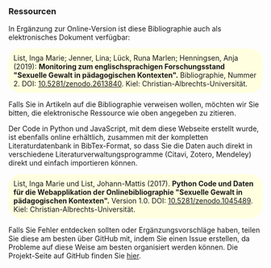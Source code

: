 ### Ressourcen

In Ergänzung zur Online-Version ist diese Bibliographie auch als elektronisches Dokument verfügbar:

<p style="background-color:LightYellow;padding:10px;border-radius:25px;">List, Inga Marie; Jenner, Lina; Lück, Runa Marlen; Henningsen, Anja (2019): <b>Monitoring zum englischsprachigen Forschungsstand "Sexuelle Gewalt in pädagogischen Kontexten".</b> Bibliographie, Nummer 2. DOI: <a href="http://doi.org/10.5281/zenodo.2613840">10.5281/zenodo.2613840</a>. Kiel: Christian-Albrechts-Universität.</p>

Falls Sie in Artikeln auf die Bibliographie verweisen wollen, möchten wir Sie bitten, die elektronische Ressource wie oben angegeben zu zitieren.

Der Code in Python und JavaScript, mit dem diese Webseite erstellt wurde, ist ebenfalls online erhältlich, zusammen mit der kompletten Literaturdatenbank in BibTex-Format, so dass Sie die Daten auch direkt in verschiedene Literaturverwaltungsprogramme (Citavi, Zotero, Mendeley) direkt und einfach importieren können.

<p style="background-color:LightYellow;padding:10px;border-radius:25px">
List, Inga Marie und List, Johann-Mattis (2017). <b>Python Code und Daten für die Webapplikation der Onlinebibliographie "Sexuelle Gewalt in pädagogischen Kontexten".</b> Version 1.0. DOI: <a href="https://doi.org/10.5281/zenodo.1045489">10.5281/zenodo.1045489</a>. Kiel: Christian-Albrechts-Universität.</p>

Falls Sie Fehler entdecken sollten oder Ergänzungsvorschläge haben, teilen Sie diese am besten über GitHub mit, indem Sie einen Issue erstellen, da Probleme auf diese Weise am besten organisiert werden können. Die Projekt-Seite auf GitHub finden Sie [hier](https://github.com/SeGePae/segepae).

 
